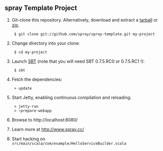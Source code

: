 ## spray Template Project 

1. Git-clone this repository. Alternatively, download and extract a [tarball](http://github.com/spray/spray-template/tarball/master) or [zip](http://github.com/sirthias/spray-template/zipball/master).

        $ git clone git://github.com/spray/spray-template.git my-project

2. Change directory into your clone:

        $ cd my-project

3. Launch [SBT](http://code.google.com/p/simple-build-tool) (note that you will need SBT 0.7.5.RC0 or 0.7.5.RC1 !):

        $ sbt

4. Fetch the dependencies:

        > update

5. Start Jetty, enabling continuous compilation and reloading:

        > jetty-run
        > ~prepare-webapp

6. Browse to http://localhost:8080/

7. Learn more at http://www.spray.cc/

8. Start hacking on `src/main/scala/com/example/HelloServiceBuilder.scala`

